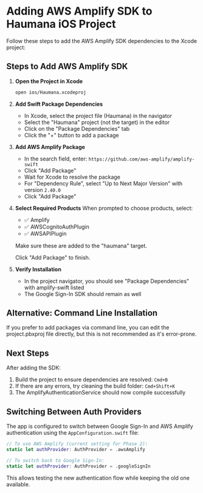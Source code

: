 # Adding AWS Amplify SDK to Haumana iOS Project

Follow these steps to add the AWS Amplify SDK dependencies to the Xcode project:

## Steps to Add AWS Amplify SDK

1. **Open the Project in Xcode**
   ```bash
   open ios/Haumana.xcodeproj
   ```

2. **Add Swift Package Dependencies**
   - In Xcode, select the project file (Haumana) in the navigator
   - Select the "Haumana" project (not the target) in the editor
   - Click on the "Package Dependencies" tab
   - Click the "+" button to add a package

3. **Add AWS Amplify Package**
   - In the search field, enter: `https://github.com/aws-amplify/amplify-swift`
   - Click "Add Package"
   - Wait for Xcode to resolve the package
   - For "Dependency Rule", select "Up to Next Major Version" with version `2.40.0`
   - Click "Add Package"

4. **Select Required Products**
   When prompted to choose products, select:
   - ✅ Amplify
   - ✅ AWSCognitoAuthPlugin
   - ✅ AWSAPIPlugin
   
   Make sure these are added to the "haumana" target.
   
   Click "Add Package" to finish.

5. **Verify Installation**
   - In the project navigator, you should see "Package Dependencies" with amplify-swift listed
   - The Google Sign-In SDK should remain as well

## Alternative: Command Line Installation

If you prefer to add packages via command line, you can edit the project.pbxproj file directly, but this is not recommended as it's error-prone.

## Next Steps

After adding the SDK:
1. Build the project to ensure dependencies are resolved: `Cmd+B`
2. If there are any errors, try cleaning the build folder: `Cmd+Shift+K`
3. The AmplifyAuthenticationService should now compile successfully

## Switching Between Auth Providers

The app is configured to switch between Google Sign-In and AWS Amplify authentication using the `AppConfiguration.swift` file:

```swift
// To use AWS Amplify (current setting for Phase 2):
static let authProvider: AuthProvider = .awsAmplify

// To switch back to Google Sign-In:
static let authProvider: AuthProvider = .googleSignIn
```

This allows testing the new authentication flow while keeping the old one available.